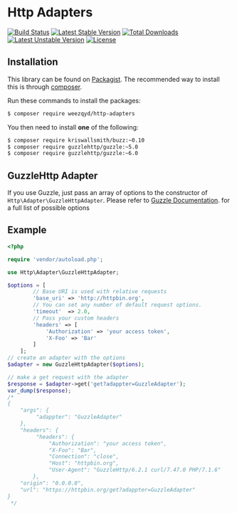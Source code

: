 Http Adapters
=============
[![Build Status](https://travis-ci.org/weezqyd/http-adapters.svg?branch=master)](https://travis-ci.org/weezqyd/http-adapters)
[![Latest Stable Version](https://poser.pugx.org/weezqyd/http-adapters/v/stable.svg)](https://packagist.org/packages/weezqyd/http-adapters) [![Total Downloads](https://poser.pugx.org/weezqyd/http-adapters/d/total)](https://packagist.org/packages/weezqyd/http-adapters) [![Latest Unstable Version](https://poser.pugx.org/weezqyd/http-adapters/v/unstable.svg)](https://packagist.org/packages/weezqyd/http-adapters) [![License](https://poser.pugx.org/weezqyd/http-adapters/license.svg)](https://packagist.org/packages/weezqyd/http-adapters)

Installation
------------

This library can be found on [Packagist](https://packagist.org/packages/weezqyd/http-adapters).
The recommended way to install this is through [composer](http://getcomposer.org).

Run these commands to install the packages:

```bash
$ composer require weezqyd/http-adapters
```

You then need to install **one** of the following:
```bash
$ composer require kriswallsmith/buzz:~0.10
$ composer require guzzlehttp/guzzle:~5.0
$ composer require guzzlehttp/guzzle:~6.0
```

GuzzleHttp Adapter
------------------

If you use Guzzle, just pass an array of options to the constructor of `Http\Adapter\GuzzleHttpAdapter`.
Please refer to [Guzzle Documentation](http://docs.guzzlephp.org/en/stable/request-options.html). for a full list of possible options

Example
-------

```php
<?php

require 'vendor/autoload.php';

use Http\Adapter\GuzzleHttpAdapter;

$options = [
	    // Base URI is used with relative requests
	    'base_uri' => 'http://httpbin.org',
	    // You can set any number of default request options.
	    'timeout'  => 2.0,
	    // Pass your custom headers
	    'headers' => [
	    	'Authorization' => 'your access token',
	    	'X-Foo' => 'Bar'
	    ]
	];
// create an adapter with the options
$adapter = new GuzzleHttpAdapter($options);

// make a get request with the adapter
$response = $adapter->get('get?adappter=GuzzleAdapter');
var_dump($response);
/*
{
	"args": {
		 "adappter": "GuzzleAdapter"
	}, 
	"headers": {
		 "headers": {
			 "Authorization": "your access token",
			 "X-Foo": "Bar",
			 "Connection": "close", 
			 "Host": "httpbin.org", 
			 "User-Agent": "GuzzleHttp/6.2.1 curl/7.47.0 PHP/7.1.6"
		}, 
	"origin": "0.0.0.0", 
	"url": "https://httpbin.org/get?adappter=GuzzleAdapter"
}
 */
```